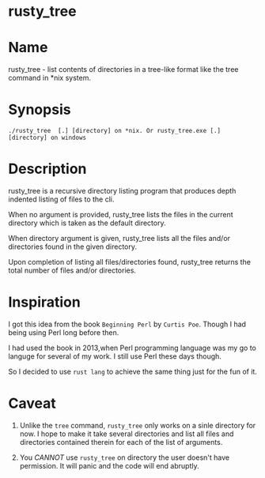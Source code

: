 # rusty_tree

# Name 

rusty_tree - list contents of directories in a tree-like format like the tree command in *nix system.

# Synopsis

```./rusty_tree  [.] [directory] on *nix. Or rusty_tree.exe [.] [directory] on windows``` 

# Description

rusty_tree is a recursive directory listing program that produces depth indented listing of files to the cli.  

When no argument is provided, rusty_tree lists the files in the current directory which is taken as the default directory.

When directory argument is given, rusty_tree lists all the files and/or directories found in the given directory.  

Upon completion of listing all files/directories found, rusty_tree returns the total number of files and/or directories.


# Inspiration

I got this idea from the book `Beginning Perl` by `Curtis Poe`. Though I had being using Perl long before then. 

I had used the book in 2013,when Perl programming language was my go to languge for several of my work. I still use Perl these days though. 

So I decided to use `rust lang` to achieve the same thing just for the fun of it.

# Caveat

1. Unlike the `tree` command, `rusty_tree` only works on a sinle directory for now. I hope to make it take several directories and 
list all files and directories contained therein for each of the list of arguments.

2. You *_CANNOT_* use `rusty_tree` on directory the user doesn't have permission. It will panic and the code will end abruptly. 
